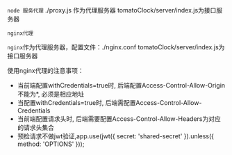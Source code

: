 `node 服务代理`
./proxy.js 作为代理服务器
tomatoClock/server/index.js为接口服务器

`nginx代理`

`nginx`作为代理服务器，配置文件：./nginx.conf
tomatoClock/server/index.js为接口服务器

使用nginx代理的注意事项：
- 当前端配置withCredentials=true时, 后端配置Access-Control-Allow-Origin不能为*, 必须是相应地址
- 当配置withCredentials=true时, 后端需配置Access-Control-Allow-Credentials
- 当前端配置请求头时, 后端需要配置Access-Control-Allow-Headers为对应的请求头集合
- 预检请求不做jwt验证,app.use(jwt({ secret: 'shared-secret' }).unless({ method: 'OPTIONS' }));